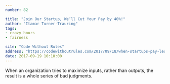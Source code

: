 ```yaml
---
number: 82

title: "Join Our Startup, We’ll Cut Your Pay by 40%!"
author: "Itamar Turner-Trauring"
tags:
- crazy hours
- fairness

site: "Code Without Rules"
address: "https://codewithoutrules.com/2017/09/18/when-startups-pay-less/"
date: 2017-09-19 10:10:00
---
```


When an organization tries to maximize inputs, rather than outputs, the result is a whole series of bad judgments.
